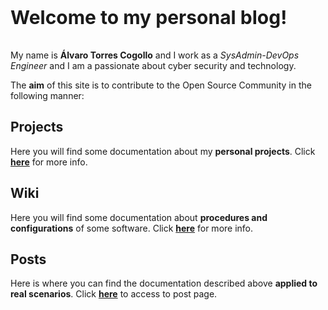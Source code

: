 ---
---
<span style="font-size: 30px;">**Welcome to my personal blog!**</span>
<span style="height: 20px; display: block;"></span>

My name is **Álvaro Torres Cogollo** and I work as a *SysAdmin-DevOps Engineer* and I am a passionate about cyber security and technology.

The **aim** of this site is to contribute to the Open Source Community in the following manner:

## Projects
Here you will find some documentation about my **personal projects**. Click [**here**](projects) for more info.

## Wiki
Here you will find some documentation about **procedures and configurations** of some software. Click [**here**](wiki) for more info.

## Posts
Here is where you can find the documentation described above **applied to real scenarios**. Click [**here**](posts) to access to post page.
